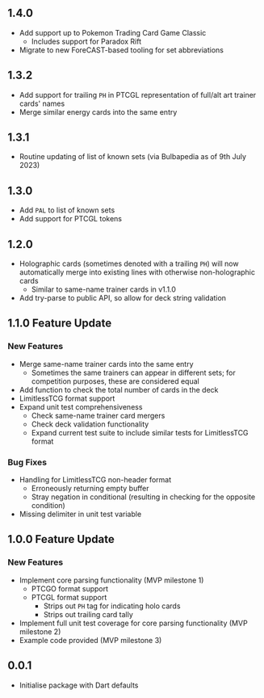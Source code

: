 ## 1.4.0
- Add support up to Pokemon Trading Card Game Classic
  -  Includes support for Paradox Rift
- Migrate to new ForeCAST-based tooling for set abbreviations

## 1.3.2
- Add support for trailing `PH` in PTCGL representation of full/alt art trainer cards' names
- Merge similar energy cards into the same entry

## 1.3.1
- Routine updating of list of known sets (via Bulbapedia as of 9th July 2023)

## 1.3.0
- Add `PAL` to list of known sets
- Add support for PTCGL tokens

## 1.2.0
- Holographic cards (sometimes denoted with a trailing `PH`) will now automatically merge into existing lines with otherwise non-holographic cards
  - Similar to same-name trainer cards in v1.1.0
- Add try-parse to public API, so allow for deck string validation

## 1.1.0 Feature Update
### New Features
- Merge same-name trainer cards into the same entry
  - Sometimes the same trainers can appear in different sets; for competition purposes, these are considered equal  
- Add function to check the total number of cards in the deck
- LimitlessTCG format support
- Expand unit test comprehensiveness
  - Check same-name trainer card mergers
  - Check deck validation functionality
  - Expand current test suite to include similar tests for LimitlessTCG format

### Bug Fixes
- Handling for LimitlessTCG non-header format
  - Erroneously returning empty buffer
  - Stray negation in conditional (resulting in checking for the opposite condition)
- Missing delimiter in unit test variable

## 1.0.0 Feature Update
### New Features
- Implement core parsing functionality (MVP milestone 1)
  - PTCGO format support
  - PTCGL format support
    - Strips out `PH` tag for indicating holo cards
    - Strips out trailing card tally
- Implement full unit test coverage for core parsing functionality (MVP milestone 2)
- Example code provided (MVP milestone 3)

## 0.0.1

- Initialise package with Dart defaults
